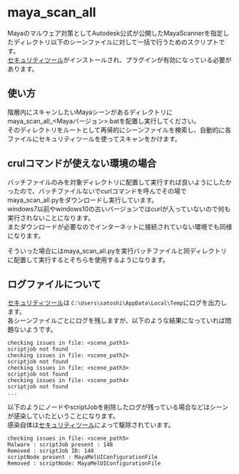# maya_scan_all
Mayaのマルウェア対策としてAutodesk公式が公開したMayaScannerを指定したディレクトリ以下のシーンファイルに対して一括で行うためのスクリプトです。  
[セキュリティツール](https://knowledge.autodesk.com/ja/support/maya/troubleshooting/caas/sfdcarticles/sfdcarticles/JPN/How-to-diagnose-and-clean-Maya-ScriptExploit-issues.html)がインストールされ、プラグインが有効になっている必要があります。

## 使い方
階層内にスキャンしたいMayaシーンがあるディレクトリにmaya_scan_all_<Mayaバージョン>.batを配置し実行してください。  
そのディレクトリをルートとして再帰的にシーンファイルを検索し、自動的に各ファイルにセキュリティツールを使ってスキャンをかけます。

## crulコマンドが使えない環境の場合
バッチファイルのみを対象ディレクトリに配置して実行すれば良いようにしたかったので、バッチファイルないでcurlコマンドを呼んでその場でmaya_scan_all.pyをダウンロードし実行しています。  
windows7以前やwindows10の古いバージョンではcurlが入っていないので何も実行されないことになります。  
またダウンロードが必要なのでインターネットに接続されていない環境でも同様になります。  
  
そういった場合にはmaya_scan_all.pyを実行バッチファイルと同ディレクトリに配置して実行するとそちらを使用するようになります。

## ログファイルについて
[セキュリティツール](https://knowledge.autodesk.com/ja/support/maya/troubleshooting/caas/sfdcarticles/sfdcarticles/JPN/How-to-diagnose-and-clean-Maya-ScriptExploit-issues.html)は
```C:\Users\satoshi\AppData\Local\Temp```にログを出力します。  
各シーンファイルごとにログを残しますが、以下のような結果になっていれば問題ないようです。  
```
checking issues in file: <scene_path1>
scriptjob not found
checking issues in file: <scene_path2>
scriptjob not found
checking issues in file: <scene_path3>
scriptjob not found
checking issues in file: <scene_path4>
scriptjob not found
...
```

以下のようにノードやscriptJobを削除したログが残っている場合などはシーンが感染していたということになります。  
感染自体は[セキュリティツール](https://knowledge.autodesk.com/ja/support/maya/troubleshooting/caas/sfdcarticles/sfdcarticles/JPN/How-to-diagnose-and-clean-Maya-ScriptExploit-issues.html)によって駆除されています。
```
checking issues in file: <scene_path5>
Malware : scriptJob present : 148
Removed : scriptJob ID: 148
scriptNode present : MayaMelUIConfigurationFile
Removed : scriptNode: MayaMelUIConfigurationFile
```

